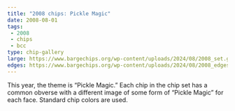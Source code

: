 ```yaml
---
title: "2008 chips: Pickle Magic"
date: 2008-08-01
tags:
 - 2008
 - chips
 - bcc
type: chip-gallery
large: https://www.bargechips.org/wp-content/uploads/2024/08/2008_set.gif
edges: https://www.bargechips.org/wp-content/uploads/2024/08/2008_edges.gif
---
```


This year, the theme is &#8220;Pickle Magic.&#8221; Each chip in the chip set
has a common obverse with a different image of some form of &#8220;Pickle
Magic&#8221; for each face. Standard chip colors are used.
